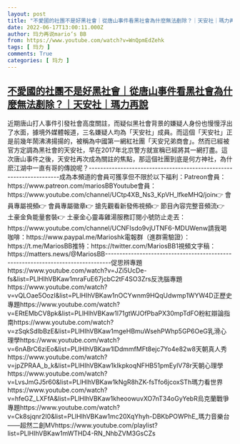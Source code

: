 ```yaml
---
layout: post
title: "不愛國的社團不是好黑社會｜從唐山事件看黑社會為什麼無法剷除？｜天安社｜瑪力再說"
date: 2022-06-17T13:00:11.000Z
author: 玛力再说mario‘s BB
from: https://www.youtube.com/watch?v=WnQpmEdZehk
tags: [ 玛力 ]
comments: True
categories: [ 玛力 ]
---
```

<!--1655470811000-->
[不愛國的社團不是好黑社會｜從唐山事件看黑社會為什麼無法剷除？｜天安社｜瑪力再說](https://www.youtube.com/watch?v=WnQpmEdZehk)
------

<div>
近期唐山打人事件引發社會高度關註，而疑似黑社會背景的嫌疑人身份也慢慢浮出了水面，據境外媒體報道，三名嫌疑人均為「天安社」成員。而這個「天安社」正是前幾年鬧沸沸揚揚的，被稱為中國第一網紅社團「天安兄弟商會」。然而已經被官方定調為黑社會的天安社，早在2017年北京警方就宣稱已經將其一網打盡。這次唐山事件之後，天安社再次成為關註的焦點，那這個社團到底是何方神社，為什麽江湖中一直有哥的傳說呢？--------------------------------------------------------------------成為本頻道的會員可獲享但不限於以下福利：Patreon會員：https://www.patreon.com/mariosBBYoutube會員：https://www.youtube.com/channel/UCtp4XB_Ns3_KpVH_IfkeMHQ/join👉 會員專屬視頻👉 會員專屬徽章👉 搶先觀看新發佈視頻👉 節目內容完整音頻流👉 土豪金負能量套裝👉 土豪金心靈毒雞湯服務訂閱小號防止走丟：https://www.youtube.com/channel/UCNFIsdo9vjUTNF6-MDUWenw請我喝咖啡：https://www.paypal.me/Marioshk電報群（進群需驗證）：https://t.me/MariosBB推特：https://twitter.com/MariosBB1視頻文字稿：https://matters.news/@MariosBB--------------------------------------------------------------------------------促思辨專題https://www.youtube.com/watch?v=JZi5UcDe-fs&list=PLlHIhVBKaw1mraFuE67jcbC2tF4SO3Zrs反洗腦專題https://www.youtube.com/watch?v=vQLOae5OozI&list=PLlHIhVBKaw1nOCYwnm9HQqUdwmp1WYW4D正歷史專題https://www.youtube.com/watch?v=ERtEMbCV8pk&list=PLlHIhVBKaw1l71gtWJOfPbaPX30mpTdFO粉紅辯論指南https://www.youtube.com/watch?v=zSqkSdIbBzE&list=PLlHIhVBKaw1mgeHBmuWsehPWhp5GP6OeG乳滑心理學https://www.youtube.com/watch?v=6nABrC6ziEo&list=PLlHIhVBKaw1lDdmmfMFt8ejc7Yo4e82w8天朝真人秀https://www.youtube.com/watch?v=jpZPRAA_b_k&list=PLlHIhVBKaw1kIkpkoqNFHB51pmEylV78r天朝心理學https://www.youtube.com/watch?v=LvsJmGJ5r60&list=PLlHIhVBKaw1kNgR8hZK-fsTfo6jcoxSTh瑪力看世界https://www.youtube.com/watch?v=hfeGZ_LXFfA&list=PLlHIhVBKaw1kheoowuvXO7nT34oGyYebR烏克蘭戰爭專題https://www.youtube.com/watch?v=Ck8sjqnr2I0&list=PLlHIhVBKaw1mc20XqYhyh-DBKbPOWPhE_瑪力音樂台——超然二創MVhttps://www.youtube.com/playlist?list=PLlHIhVBKaw1mWTHD4-RN_NhbZVM3GsCZs
</div>
